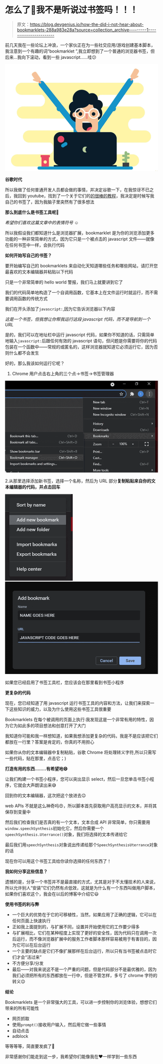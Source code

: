 # 怎么了🦆我不是听说过书签吗！！！

> 原文：<https://blog.devgenius.io/how-the-did-i-not-hear-about-bookmarklets-288a983e28a?source=collection_archive---------1----------------------->

前几天我在一些论坛上冲浪，一个家伙正在为一些社交应用/游戏创建基本脚本，我注意到一个有趣的词“bookmarklet ”,我立即想到了一个普通的浏览器书签，但后来…我向下滚动，看到一些 javascript……哇😕

![](img/77b6f08ed7d30bebea26da16325f8bb9.png)

**谷歌时代**

所以我做了任何普通开发人员都会做的事情，并决定谷歌一下，在我惊讶不已之后，我回到 youtube，找到了一个关于它们的[的很棒的教程](https://www.youtube.com/watch?v=DloHqUfPbJc&t=878s)，我决定是时候写我自己的书签了，因为我脑子里突然有了很多想法

**那么到底什么是书签工具呢**🤔

*希望你们喜欢这篇文章中的表情符号* ☺️

所以我假设我们都知道什么是浏览器扩展，bookmarklet 是为你的浏览添加更多功能的一种非常简单的方式，因为它只是一个被点击的 javascript 文件——就像在任何书签中一样，会执行代码

**如何开始写自己的书签？**

要开始编写自己的 bookmarklets 来自动化天知道哪些任务和哪些网站，请打开您最喜欢的文本编辑器并粘贴以下代码

只是一个非常简单的 hello world 警报，我们马上就要讲到它了

我们的代码简单地构造了一个自调用函数，它基本上在文件运行时就运行，而不需要调用函数的传统方式

我们在开头添加了`javascript:`,因为它告诉浏览器以下内容

*这是一个书签，但我想让你帮我运行这段 javascript 代码，而不是导航到一个 URL*

是的，我们可以在地址栏中运行 javascript 代码，如果你不知道的话，只需简单地输入`javascript:`后跟任何有效的 javascript 语句，但问题是你需要将你的代码包装在一个函数中——常规的或匿名的，这样浏览器就知道它必须运行它，因为否则什么都不会发生

好的，那么我该如何运行它呢？

1.  Chrome 用户点击右上角的三个点->书签->书签管理器

![](img/c7fd0868a2d80420256fb30942be1db5.png)

2.从那里选择添加新书签，选择一个名称，然后为 URL 部分**复制粘贴来自你的文本编辑器的代码，并点击回车**

![](img/82a764286379320ea82975bd3b911980.png)![](img/fc7d0e0266d1f8b9b79c6f4d515be1a3.png)

如果您已经启用了书签工具栏，您应该会在那里看到书签小程序

**更复杂的代码**

现在，您已经知道了用 javascript 运行书签工具的内容和方法，让我们来探索一下这些知识的威力，以及为什么使用这些书签工具很重要

Bookmarklets 在每个被调用的页面上执行:我发现这是一个非常有用的特性，因为它为如此多的项目想法和创意打开了大门

我知道你可能和我一样想知道，如果我想添加更复杂的代码，我是不是应该把它们都放在一行里？答案是肯定的，你真的不用担心

如果你从你的文本编辑器中复制粘贴，谷歌 Chrome 将处理转义字符,所以只需写一些代码，贴在那里，点击它；)

**打造有用的东西……..有希望地😄**

让我们构建一个书签小程序，您可以突出显示 select，然后一旦您单击书签小程序，它就会大声朗读出来😅

回到你的文本编辑器，这次把这个放进去😉

web APIs 不就是这么神奇吗😍，所以脚本首先获取用户高亮显示的文本，并将其保存到变量中

然后我们检查我们是否真的有一个文本，文本合成 API 非常简单，你只需要用`window.speechSynthesis`初始化它，然后你需要一个`speechSynthesis.Uterrance()`对象，我们将选择的文本传递给它

最后我们用`speechSynthesis`对象说出传递给那个`SpeechSynthesisUterrance`对象的话

现在你可以用这个书签工具给你读你选择的任何东西了！

**我如何分享这些信息？**

遗憾的是，分享一个书签并不是最直接的方式，尤其是对于不太懂技术的人来说，所以允许别人“安装”它们仍然有点低效，这就是为什么有一个东西叫做用户脚本，如果你们喜欢这个，我会在以后的博客中介绍它😃

**使用书签的利与弊**

*   一个巨大的优势在于它的可移植性，当然，如果应用了正确的逻辑，它可以在任何页面上快速执行
*   正如我上面提到的，与扩展不同，设置并开始使用它的工作要少得多
*   与扩展相比，它们在某种程度上实现了更好的安全性，因为代码只在调用一次后运行，而不像浏览器扩展中的服务工作者脚本那样容易被用于有害目的，因为它可以在后台运行
*   一个主要的缺点是它们不像扩展那样在后台运行，所以只有当书签被点击时它们才会“活过来”
*   不方便分享/分发
*   最后——对我来说这不是一个严重的问题，但是代码部分不是最优雅的，因为我们必须把所有的东西都放在一行中，但是不管怎样，多亏了 chrome 字符的转义😌

**结论**

Bookmarklets 是一个非常强大的工具，可以进一步控制你的浏览体验，想想它们带来的所有可能性

*   网页抓取
*   使用`prompt()`接收用户输入，然后用它做一些事情
*   自动点击
*   adblock

等等等等，简直要发疯了👀

非常感谢你们能走到这一步，我希望你们能像我在♥️一样学到一些东西